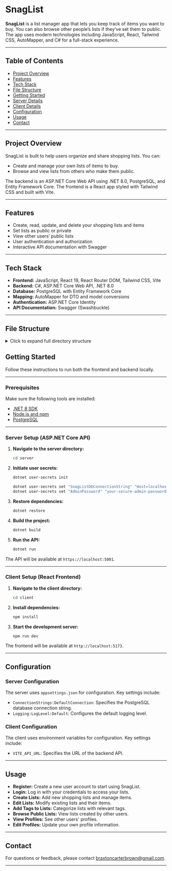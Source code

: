 # SnagList

**SnagList** is a list manager app that lets you keep track of items you want to buy. You can also browse other people’s lists if they’ve set them to public. The app uses modern technologies including JavaScript, React, Tailwind CSS, AutoMapper, and C# for a full-stack experience.

---

## Table of Contents

- [Project Overview](#project-overview)
- [Features](#features)
- [Tech Stack](#tech-stack)
- [File Structure](#file-structure)
- [Getting Started](#getting-started)
- [Server Details](#server-details)
- [Client Details](#client-details)
- [Configuration](#configuration)
- [Usage](#usage)
- [Contact](#contact)

---

## Project Overview

SnagList is built to help users organize and share shopping lists. You can:
- Create and manage your own lists of items to buy.
- Browse and view lists from others who make them public.

The backend is an ASP.NET Core Web API using .NET 8.0, PostgreSQL, and Entity Framework Core. The frontend is a React app styled with Tailwind CSS and built with Vite.

---

## Features

- Create, read, update, and delete your shopping lists and items
- Set lists as public or private
- View other users’ public lists
- User authentication and authorization
- Interactive API documentation with Swagger

---

## Tech Stack

- **Frontend:** JavaScript, React 19, React Router DOM, Tailwind CSS, Vite
- **Backend:** C#, ASP.NET Core Web API, .NET 8.0
- **Database:** PostgreSQL with Entity Framework Core
- **Mapping:** AutoMapper for DTO and model conversions
- **Authentication:** ASP.NET Core Identity
- **API Documentation:** Swagger (Swashbuckle)

---

## File Structure

<details>
<summary>Click to expand full directory structure</summary>

```plaintext
SnagList/
├── client/                         # React frontend source code
│   ├── .gitignore
│   ├── eslint.config.js
│   ├── index.html
│   ├── package-lock.json
│   ├── package.json
│   ├── README.md
│   ├── vite.config.js
│   ├── src/
│   │   ├── App.jsx
│   │   ├── index.css
│   │   ├── main.jsx
│   │   ├── components/
│   │   │   ├── AllLists.jsx
│   │   │   ├── ApplicationViews.jsx
│   │   │   ├── EditList.jsx
│   │   │   ├── EditProfile.jsx
│   │   │   ├── ListDetails.jsx
│   │   │   ├── MyLists.jsx
│   │   │   ├── NavBar.jsx
│   │   │   ├── NewList.jsx
│   │   │   ├── Profile.jsx
│   │   │   └── Tags.jsx
│   │   ├── managers/
│   │   │   ├── authManager.js
│   │   │   ├── itemManager.js
│   │   │   ├── listManager.js
│   │   │   ├── listTagManager.js
│   │   │   ├── tagManager.js
│   │   │   └── userProfileManager.js
│   │   └── modals/
│   │       ├── AddItemModal.jsx
│   │       ├── DeleteModal.jsx
│   │       ├── EditItemModal.jsx
│   │       └── TagsModal.jsx
│   └── ...
└── server/                         # ASP.NET Core backend API
    ├── .gitignore
    ├── appsettings.Development.json
    ├── appsettings.json
    ├── AutoMapperProfiles.cs
    ├── Program.cs
    ├── SnagList.csproj
    ├── SnagList.sln
    ├── Controllers/
    │   ├── AuthController.cs
    │   ├── ItemController.cs
    │   ├── ListController.cs
    │   ├── ListTagController.cs
    │   ├── TagController.cs
    │   └── UserProfileController.cs
    ├── Data/
    │   └── SnagListDbContext.cs
    ├── DTOs/
    │   ├── ItemDTOs/
    │   │   └── DefaultItemDTO.cs
    │   ├── ListDTOs/
    │   │   ├── DefaultListDTO.cs
    │   │   └── DetailedListDTO.cs
    │   ├── ListTagDTOs/
    │   │   ├── CreateListTagDTO.cs
    │   │   ├── DefaultListTagDTO.cs
    │   │   └── DetailedListTagDTO.cs
    │   ├── TagDTOs/
    │   │   └── DefaultTagDTO.cs
    │   └── UserProfileDTOs/
    │       ├── DefaultUserProfileDTO.cs
    │       ├── DetailedUserProfileDTO.cs
    │       ├── RegistrationDTO.cs
    │       └── UserProfileDTO.cs
    ├── Migrations/
    │   ├── 20250609134605_initial.cs
    │   ├── 20250609134605_initial.Designer.cs
    │   └── SnagListDbContextModelSnapshot.cs
    ├── Models/
    │   ├── Item.cs
    │   ├── List.cs
    │   ├── ListTag.cs
    │   ├── Tag.cs
    │   └── UserProfile.cs
    └── Properties/
        └── launchSettings.json
```

</details>

## Getting Started

Follow these instructions to run both the frontend and backend locally.

---

### Prerequisites

Make sure the following tools are installed:

- [.NET 8 SDK](https://dotnet.microsoft.com/en-us/download/dotnet/8.0)
- [Node.js and npm](https://nodejs.org/)
- [PostgreSQL](https://www.postgresql.org/download/)

---

### Server Setup (ASP.NET Core API)

1. **Navigate to the server directory:**

   ```bash
   cd server
   ```

2. **Initiate user secrets:**

   ```bash
   dotnet user-secrets init

   dotnet user-secrets set "SnagListDbConnectionString" "Host=localhost;Database=SnagListDb;Username=postgres;Password=yourpassword"
   dotnet user-secrets set "AdminPassword" "your-secure-admin-password"
   ```

3. **Restore dependencies:**

   ```bash
   dotnet restore
   ```

4. **Build the project:**

   ```bash
   dotnet build
   ```

5. **Run the API:**

   ```bash
   dotnet run
   ```

The API will be available at `https://localhost:5001`.

---

### Client Setup (React Frontend)

1. **Navigate to the client directory:**

   ```bash
   cd client
   ```

2. **Install dependencies:**

   ```bash
   npm install
   ```

3. **Start the development server:**

   ```bash
   npm run dev
   ```

The frontend will be available at `http://localhost:5173`.

---

## Configuration

### Server Configuration

The server uses `appsettings.json` for configuration. Key settings include:

- `ConnectionStrings:DefaultConnection`: Specifies the PostgreSQL database connection string.
- `Logging:LogLevel:Default`: Configures the default logging level.

### Client Configuration

The client uses environment variables for configuration. Key settings include:

- `VITE_API_URL`: Specifies the URL of the backend API.

---

## Usage

- **Register:** Create a new user account to start using SnagList.
- **Login:** Log in with your credentials to access your lists.
- **Create Lists:** Add new shopping lists and manage items.
- **Edit Lists:** Modify existing lists and their items.
- **Add Tags to Lists:** Categorize lists with relevant tags.
- **Browse Public Lists:** View lists created by other users.
- **View Profiles:** See other users' profiles.
- **Edit Profiles:** Update your own profile information.

---

## Contact

For questions or feedback, please contact [braxtoncarterbrown@gmail.com](mailto:braxtoncarterbrown@gmail.com).

---